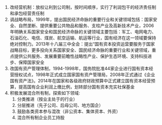 1. 改经营机制：放权让利到公司制，按时间顺序，实行了利润包干的经济责任制和承包经营责任制
2. 调战略布局，1999年，提出国民经济命脉的重要行业和关键领域包括：国家安全、自然垄断、提供重要公共物品和服务、支柱产业及高新技术产业，2006年明确关系国家安全和国民经济命脉的关键领域主要包括：军工、电网电力、石油石化、电信、煤炭、航空运输、航运等行业，国有经济在这一领域要保持绝对控制力。2013年十八届三中全会：提出“国有资本投资运营要服务于国家战略目标，更多投向关系国家安全、国民经济命脉的重要行业和关键领域，重点提供公共服务、发展重要前瞻性战略性产业、保护生态环境、支持科技进步、保障国家安全
3. 改国有资产管理体制，1994-1998年，国务院批准44家企业进行国有资本经营授权试点，1998年正式成立国家国有资产管理局，2008年正式通过《企业国有资产法》。2014年在国家和各级政府财政预算中正式建立国有资本经营预算，提高国有企业利润上缴比例，划转部分国有资本充实社保基金
4. 积极发展混合所有制，探索如下领域:
   1. 分类推进（按业主处于的行业）
   2. 分层推进（先子公司、后母公司、地方国企）
   3. 鼓励各类资本参与混改（非公资本、集体资本、外资）
   4. 混合所有制企业员工持股